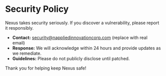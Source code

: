 # Security Policy

Nexus takes security seriously. If you discover a vulnerability, please report it responsibly.

- **Contact:** security@nappliedinnovationcorp.com (replace with real email)
- **Response:** We will acknowledge within 24 hours and provide updates as we remediate.
- **Guidelines:** Please do not publicly disclose until patched.

Thank you for helping keep Nexus safe!
